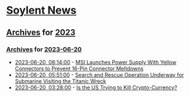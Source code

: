 # [Soylent News](../../../README.md)

## [Archives](../../index.md) for [2023](../index.md)

### [Archives](../../index.md) for [2023-06-20](index.md)

* [2023-06-20, 08:14:00](https://soylentnews.org/article.pl?sid=23/06/19/185201&from=rss) - [MSI Launches Power Supply With Yellow Connectors to Prevent 16-Pin Connector Meltdowns](https://soylentnews.org/article.pl?sid=23/06/19/185201&from=rss)
* [2023-06-20, 05:51:00](https://soylentnews.org/article.pl?sid=23/06/20/0158238&from=rss) - [Search and Rescue Operation Underway for Submarine Visiting the Titanic Wreck](https://soylentnews.org/article.pl?sid=23/06/20/0158238&from=rss)
* [2023-06-20, 03:28:00](https://soylentnews.org/article.pl?sid=23/06/19/169217&from=rss) - [Is the US Trying to Kill Crypto-Currency?](https://soylentnews.org/article.pl?sid=23/06/19/169217&from=rss)
